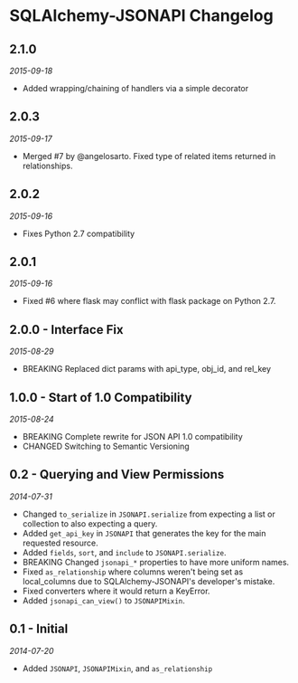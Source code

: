 # SQLAlchemy-JSONAPI Changelog

## 2.1.0

*2015-09-18*

* Added wrapping/chaining of handlers via a simple decorator

## 2.0.3

*2015-09-17*

* Merged #7 by @angelosarto.  Fixed type of related items returned in relationships.

## 2.0.2

*2015-09-16*

* Fixes Python 2.7 compatibility

## 2.0.1

*2015-09-16*

* Fixed #6 where flask may conflict with flask package on Python 2.7.

## 2.0.0 - Interface Fix

*2015-08-29*

* BREAKING Replaced dict params with api_type, obj_id, and rel_key

## 1.0.0 - Start of 1.0 Compatibility

*2015-08-24*

* BREAKING Complete rewrite for JSON API 1.0 compatibility
* CHANGED Switching to Semantic Versioning

## 0.2 - Querying and View Permissions

*2014-07-31*

* Changed `to_serialize` in `JSONAPI.serialize` from expecting a list or collection to also expecting a query.
* Added `get_api_key` in `JSONAPI` that generates the key for the main requested resource.
* Added `fields`, `sort`, and `include` to `JSONAPI.serialize`.
* BREAKING Changed `jsonapi_*` properties to have more uniform names.
* Fixed `as_relationship` where columns weren't being set as local_columns due to SQLAlchemy-JSONAPI's developer's mistake.
* Fixed converters where it would return a KeyError.
* Added `jsonapi_can_view()` to `JSONAPIMixin`.

## 0.1 - Initial

*2014-07-20*

* Added `JSONAPI`, `JSONAPIMixin`, and `as_relationship`
